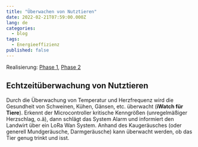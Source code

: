 ```yaml
---
title: "Überwachen von Nutztieren"
date: 2022-02-21T07:59:00.000Z
lang: de
categories:
  - blog
tags:
  - Energieeffizienz
published: false
---
```


Realisierung: [Phase 1](../phase-1/), [Phase 2](../phase-2/)

## Echtzeitüberwachung von Nutztieren

Durch die Überwachung von Temperatur und Herzfrequenz wird die Gesundheit von Schweinen, Kühen, Gänsen, etc. überwacht (**iWatch für Tiere**). Erkennt der Microcontroller kritische Kenngrößen (unregelmäßiger Herzschlag, o.ä), dann schlägt das System Alarm und informiert den Landwirt über ein LoRa Wan System. Anhand des Kaugeräusches (oder generell Mundgeräusche, Darmgeräusche) kann überwacht werden, ob das Tier genug trinkt und isst. 
